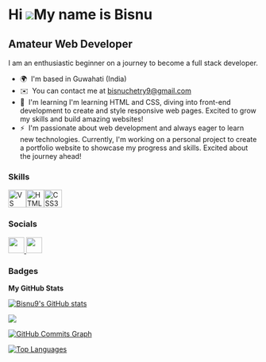 Hi ![](https://user-images.githubusercontent.com/18350557/176309783-0785949b-9127-417c-8b55-ab5a4333674e.gif)My name is Bisnu
=============================================================================================================================

Amateur Web Developer
---------------------

I am an enthusiastic beginner on a journey to become a full stack developer.

* 🌍  I'm based in Guwahati (India)
* ✉️  You can contact me at [bisnuchetry9@gmail.com](mailto:bisnuchetry9@gmail.com)
* 🧠  I'm learning I'm learning HTML and CSS, diving into front-end development to create and style responsive web pages. Excited to grow my skills and build amazing websites!
* ⚡  I'm passionate about web development and always eager to learn new technologies. Currently, I'm working on a personal project to create a portfolio website to showcase my progress and skills. Excited about the journey ahead!

### Skills


<p align="left">
<a href="https://code.visualstudio.com/" target="_blank" rel="noreferrer"><img src="https://raw.githubusercontent.com/danielcranney/readme-generator/main/public/icons/skills/visualstudiocode.svg" width="36" height="36" alt="VS Code" /></a><a href="https://developer.mozilla.org/en-US/docs/Glossary/HTML5" target="_blank" rel="noreferrer"><img src="https://raw.githubusercontent.com/danielcranney/readme-generator/main/public/icons/skills/html5-colored.svg" width="36" height="36" alt="HTML5" /></a><a href="https://www.w3.org/TR/CSS/#css" target="_blank" rel="noreferrer"><img src="https://raw.githubusercontent.com/danielcranney/readme-generator/main/public/icons/skills/css3-colored.svg" width="36" height="36" alt="CSS3" /></a>
</p>


### Socials

<p align="left"> <a href="https://www.github.com/Bisnu9" target="_blank" rel="noreferrer"> <picture> <source media="(prefers-color-scheme: dark)" srcset="https://raw.githubusercontent.com/danielcranney/readme-generator/main/public/icons/socials/github-dark.svg" /> <source media="(prefers-color-scheme: light)" srcset="https://raw.githubusercontent.com/danielcranney/readme-generator/main/public/icons/socials/github.svg" /> <img src="https://raw.githubusercontent.com/danielcranney/readme-generator/main/public/icons/socials/github.svg" width="32" height="32" /> </picture> </a> <a href="https://www.linkedin.com/in/bishwajit-pandey-a0810a31b/" target="_blank" rel="noreferrer"> <picture> <source media="(prefers-color-scheme: dark)" srcset="https://raw.githubusercontent.com/danielcranney/readme-generator/main/public/icons/socials/linkedin-dark.svg" /> <source media="(prefers-color-scheme: light)" srcset="https://raw.githubusercontent.com/danielcranney/readme-generator/main/public/icons/socials/linkedin.svg" /> <img src="https://raw.githubusercontent.com/danielcranney/readme-generator/main/public/icons/socials/linkedin.svg" width="32" height="32" /> </picture> </a></p>

### Badges

<b>My GitHub Stats</b>

<a href="http://www.github.com/Bisnu9"><img src="https://github-readme-stats.vercel.app/api?username=Bisnu9&show_icons=true&hide=&count_private=true&title_color=facc15&text_color=ffffff&icon_color=10b981&bg_color=1e3a8a&hide_border=true&show_icons=true" alt="Bisnu9's GitHub stats" /></a>

<a href="http://www.github.com/Bisnu9"><img src="https://github-readme-streak-stats.herokuapp.com/?user=Bisnu9&stroke=ffffff&background=1e3a8a&ring=facc15&fire=facc15&currStreakNum=ffffff&currStreakLabel=facc15&sideNums=ffffff&sideLabels=ffffff&dates=ffffff&hide_border=true" /></a>

<a href="http://www.github.com/Bisnu9"><img src="https://github-readme-activity-graph.cyclic.app/graph?username=Bisnu9&bg_color=1e3a8a&color=ffffff&line=10b981&point=ffffff&area_color=1e3a8a&area=true&hide_border=true&custom_title=GitHub%20Commits%20Graph" alt="GitHub Commits Graph" /></a>

<a href="https://github.com/Bisnu9" align="left"><img src="https://github-readme-stats.vercel.app/api/top-langs/?username=Bisnu9&langs_count=10&title_color=facc15&text_color=ffffff&icon_color=10b981&bg_color=1e3a8a&hide_border=true&locale=en&custom_title=Top%20%Languages" alt="Top Languages" /></a>
